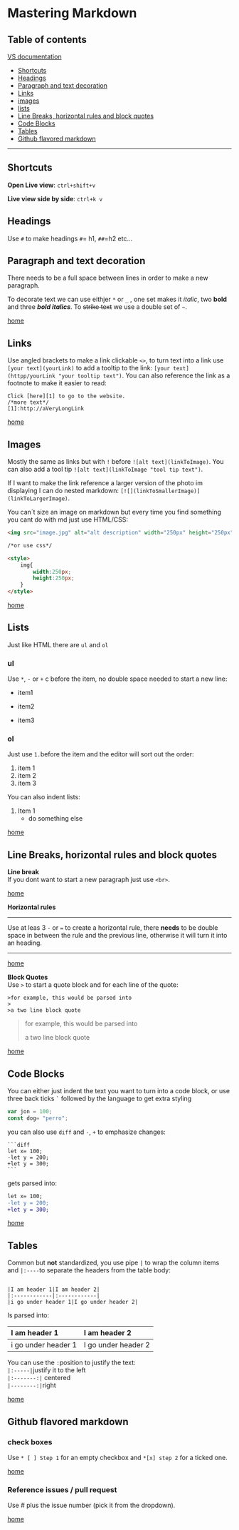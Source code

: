 # Mastering Markdown


## Table of contents
[VS documentation](https://code.visualstudio.com/docs/languages/markdown)
* [Shortcuts](#shortcuts)                         
* [Headings](#headings)
* [Paragraph and text decoration](#paragraph-and-text-decoration)
* [Links](#links)
* [images](#images)
* [lists](lists)
* [Line Breaks, horizontal rules and block quotes](#line-breaks-horizontal-rules-and-block-quotes)
* [Code Blocks](#code-blocks)
* [Tables](#tables)
* [Github flavored markdown](#github-flavored-markdown)
----

## Shortcuts
**Open Live view**: `ctrl+shift+v`

**Live view side by side**: `ctrl+k v`

## Headings
Use `#` to make headings `#`= h1, `##`=h2 etc...

## Paragraph and text decoration
There needs to be a full space between lines in order to make a new paragraph.

To decorate text we can use eithjer `*` or `_` , one set makes it *italic*, two **bold** and three ***bold italics***. To ~~strike text~~ we use a double set of `~`.

[home][home]

## Links

Use angled brackets to make a link clickable `<>`, to turn text into a link use `[your text](yourLink)` to add a tooltip to the link: `[your text](httpp/yourLink "your tooltip text")`.
You can also reference the link as a footnote to make it easier to read:
```
Click [here][1] to go to the website.
/*more text*/
[1]:http://aVeryLongLink 

```

[home][home]
## Images

Mostly the same as links but with `!` before `![alt text](linkToImage)`. You can also add a tool tip `![alt text](linkToImage "tool tip text")`.

If I want to make the link reference a larger version of the photo im displaying I can do nested markdown: `[![](linkToSmallerImage)](linkToLargerImage)`.

You can´t size an image on markdown but every time you find something you cant do with md just use HTML/CSS:
```html
<img src="image.jpg" alt="alt description" width="250px" height="250px">

/*or use css*/

<style>
    img{
        width:250px;
        height:250px;
    }
</style>
```

[home][home]
## Lists

Just like HTML there are `ul` and `ol`

### ul

Use `*`, `-` or `+` c before the item, no double space needed to start a new line:
* item1
+ item2
- item3

### ol
Just use `1.`before the item and the editor will sort out the order:
1. item 1
1. item 2
1. item 3

You can also indent lists:

1. Item 1
    * do something else

[home][home]

## Line Breaks, horizontal rules and block quotes

**Line break**<br>
If you dont want to start a new paragraph just use `<br>`.

[home][home]

**Horizontal rules**<br>

---
Use at leas 3 `-` or `=` to create a horizontal rule, there **needs** to be double space in between the rule and the previous line, otherwise it will turn it into an heading.

---

[home][home]

**Block Quotes**<br>
 Use `>` to start a quote block and for each line of the quote:

 ```
 >for example, this would be parsed into
 >
 >a two line block quote
 ```
>for example, this would be parsed into
>  
>a two line block quote

[home][home]

## Code Blocks

You can either just indent the text you want to turn into a code block, or use three back ticks `` ` ``   followed by the language to get extra styling  

```js
var jon = 100;
const dog= "perro";
```

you can also use `diff` and `-`, `+` to emphasize changes:
````
```diff
let x= 100;
-let y = 200;
+let y = 300;
``` 
````

gets parsed into:

```diff
let x= 100;
-let y = 200;
+let y = 300;
```

[home][home]
## Tables

Common but **not** standardized, you use pipe `|` to wrap the column items and `|:----`to separate the headers from the table body:

```

|I am header 1|I am header 2|
|:------------|:------------|
|i go under header 1|I go under header 2|
```
Is parsed into:

|I am header 1|I am header 2|
|:----------|:-----------|
|i go under header 1|I go under header 2|

You can use the `:`position to justify the text:<br>
`|:-----|`justify it to the left<br>
`|:-------:|` centered <br>
`|--------:|`right

[home][home]

## Github flavored markdown

### check boxes
Use `* [ ] Step 1`  for an empty checkbox and `*[x] step 2` for a ticked one.

[home][home]

### Reference issues / pull request

Use # plus the issue number (pick it from the dropdown).

[home][home]

[home]:#table-of-contents
























